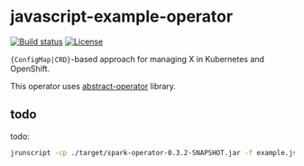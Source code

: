 # javascript-example-operator

[![Build status](https://travis-ci.org/jvm-operators/javascript-example-operator.svg?branch=master)](https://travis-ci.org/jvm-operators/javascript-example-operator)
[![License](https://img.shields.io/badge/license-Apache--2.0-blue.svg)](http://www.apache.org/licenses/LICENSE-2.0)

`{ConfigMap|CRD}`-based approach for managing X in Kubernetes and OpenShift.

This operator uses [abstract-operator](https://github.com/jvm-operators/abstract-operator) library.

## todo
todo:

```bash
jrunscript -cp ./target/spark-operator-0.3.2-SNAPSHOT.jar -f example.js
```
